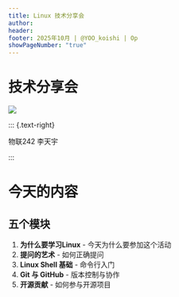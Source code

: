 ```yaml
---
title: Linux 技术分享会
author: 
header: 
footer: 2025年10月 | @YOO_koishi | Op
showPageNumber: "true"
---
```


# 技术分享会

![](/image/sskj.jpg)

::: {.text-right}

物联242 李天宇

:::
# 今天的内容

## 五个模块

1. **为什么要学习Linux** - 今天为什么要参加这个活动
2. **提问的艺术** - 如何正确提问
3. **Linux Shell 基础** - 命令行入门
4. **Git 与 GitHub** - 版本控制与协作
5. **开源贡献** - 如何参与开源项目

